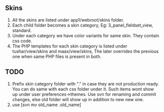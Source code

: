 
## Skins ##
1. All the skins are listed under app1/webroot/skins folder.
2. Each child folder becomes a skin category, Eg: 3_panel_fieldset_view, standard.
3. Under each category we have color variants for same skin. They contain css code.
4. The PHP templates for each skin category is listed under tushar/view/skins and maax/view/skins, 
   The later overrides the previous one when same PHP files is present in both.

## TODO ##
1. Prefix skin category folder with "." in case they are not production ready.
   You can do same with each css folder under it. 
   Such items wont show up under user preferences->themes.
   Use svn for renaming and commit changes, else old folder will show up in addition to new new one.
2. use [svn mv old_name .old_name] 


